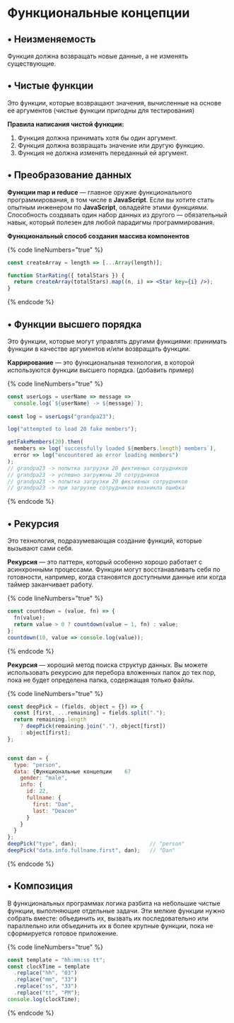 # Функциональные концепции

## • **Неизменяемость**

Функция должна возвращать новые данные, а не изменять существующие.

## • **Чистые функции**

Это функции, которые возвращают значения, вычисленные на основе ее аргументов (чистые функции пригодны для тестирования)

**Правила написания чистой функции:**

1. Функция должна принимать хотя бы один аргумент.
2. Функция должна возвращать значение или другую функцию.
3. Функция не должна изменять переданный ей аргумент.

## • Преобразование данных

**Функции map и reduce** — главное оружие функционального программирования, в том числе в **JavaScript**. Если вы хотите стать опытным инженером по **JavaScript**, овладейте этими функциями. Способность создавать один набор данных из другого — обязательный навык, который полезен для любой парадигмы программирования.



**Функциональный способ создания массива компонентов**

{% code lineNumbers="true" %}
```jsx
const createArray = length => [...Array(length)];

function StarRating({ totalStars }) {
  return createArray(totalStars).map((n, i) => <Star key={i} />);
}
```
{% endcode %}

## • Функции высшего порядка

Это функции, которые могут управлять другими функциями: принимать функции в качестве аргументов и/или возвращать функции.

**Каррирование** — это функциональная технология, в которой используются функции высшего порядка. (добавить пример)

{% code lineNumbers="true" %}
```javascript
const userLogs = userName => message =>
  console.log(`${userName} -> ${message}`);
  
const log = userLogs("grandpa23");

log("attempted to load 20 fake members");

getFakeMembers(20).then(
  members => log(`successfully loaded ${members.length} members`),
  error => log("encountered an error loading members")
);
// grandpa23 -> попытка загрузки 20 фиктивных сотрудников
// grandpa23 -> успешно загружены 20 сотрудников
// grandpa23 -> попытка загрузки 20 фиктивных сотрудников
// grandpa23 -> при загрузке сотрудников возникла ошибка
```
{% endcode %}

## • Рекурсия

Это технология, подразумевающая создание функций, которые вызывают сами себя.

**Рекурсия** — это паттерн, который особенно хорошо работает с асинхронными процессами. Функции могут восстанавливать себя по готовности, например, когда становятся доступными данные или когда таймер заканчивает работу.

{% code lineNumbers="true" %}
```javascript
const countdown = (value, fn) => {
  fn(value);
  return value > 0 ? countdown(value — 1, fn) : value;
};
countdown(10, value => console.log(value));
```
{% endcode %}

**Рекурсия** — хороший метод поиска структур данных. Вы можете использовать рекурсию для перебора вложенных папок до тех пор, пока не будет определена папка, содержащая только файлы.

{% code lineNumbers="true" %}
```javascript
const deepPick = (fields, object = {}) => {
  const [first, ...remaining] = fields.split(".");
  return remaining.length
    ? deepPick(remaining.join("."), object[first])
    : object[first];
};


const dan = {
  type: "person",
  data: {Функциональные концепции    67
    gender: "male",
    info: {
      id: 22,
      fullname: {
        first: "Dan",
        last: "Deacon"
      }
    }
  }
};
deepPick("type", dan);                       // "person"
deepPick("data.info.fullname.first", dan);   // "Dan"
```
{% endcode %}

## • Композиция

В функциональных программах логика разбита на небольшие чистые функции, выполняющие отдельные задачи. Эти мелкие функции нужно собрать вместе: объединить их, вызвать их последовательно или параллельно или объединить их в более крупные функции, пока не сформируется готовое приложение.

{% code lineNumbers="true" %}
```typescript
const template = "hh:mm:ss tt";
const clockTime = template
  .replace("hh", "03")
  .replace("mm", "33")
  .replace("ss", "33")
  .replace("tt", "PM");
console.log(clockTime);
```
{% endcode %}
